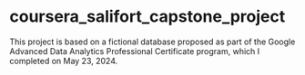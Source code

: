 # coursera_salifort_capstone_project
This project is based on a fictional database proposed as part of the Google Advanced Data Analytics Professional Certificate program, which I completed on May 23, 2024.
